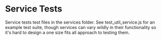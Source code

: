 # Service Tests

Service tests test files in the services folder. See test_util_service.js for an example test suite, though services can vary wildly in their functionality so it's hard to design a one size fits all approach to testing them.